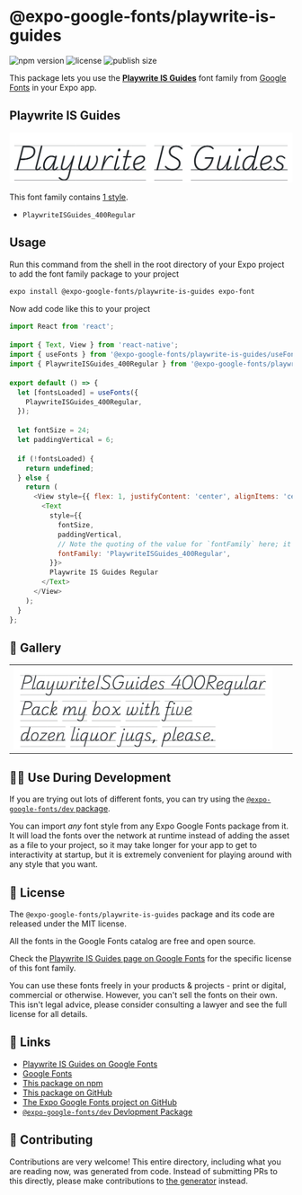 # @expo-google-fonts/playwrite-is-guides

![npm version](https://flat.badgen.net/npm/v/@expo-google-fonts/playwrite-is-guides)
![license](https://flat.badgen.net/github/license/expo/google-fonts)
![publish size](https://flat.badgen.net/packagephobia/install/@expo-google-fonts/playwrite-is-guides)

This package lets you use the [**Playwrite IS Guides**](https://fonts.google.com/specimen/Playwrite+IS+Guides) font family from [Google Fonts](https://fonts.google.com/) in your Expo app.

## Playwrite IS Guides

![Playwrite IS Guides](./font-family.png)

This font family contains [1 style](#-gallery).

- `PlaywriteISGuides_400Regular`

## Usage

Run this command from the shell in the root directory of your Expo project to add the font family package to your project
```sh
expo install @expo-google-fonts/playwrite-is-guides expo-font
```

Now add code like this to your project
```js
import React from 'react';

import { Text, View } from 'react-native';
import { useFonts } from '@expo-google-fonts/playwrite-is-guides/useFonts';
import { PlaywriteISGuides_400Regular } from '@expo-google-fonts/playwrite-is-guides/400Regular';

export default () => {
  let [fontsLoaded] = useFonts({
    PlaywriteISGuides_400Regular,
  });

  let fontSize = 24;
  let paddingVertical = 6;

  if (!fontsLoaded) {
    return undefined;
  } else {
    return (
      <View style={{ flex: 1, justifyContent: 'center', alignItems: 'center' }}>
        <Text
          style={{
            fontSize,
            paddingVertical,
            // Note the quoting of the value for `fontFamily` here; it expects a string!
            fontFamily: 'PlaywriteISGuides_400Regular',
          }}>
          Playwrite IS Guides Regular
        </Text>
      </View>
    );
  }
};

```

## 🔡 Gallery


||||
|-|-|-|
|![PlaywriteISGuides_400Regular](./PlaywriteISGuides_400Regular.ttf.png)||||


## 👩‍💻 Use During Development

If you are trying out lots of different fonts, you can try using the [`@expo-google-fonts/dev` package](https://github.com/expo/google-fonts/tree/master/font-packages/dev#readme).

You can import *any* font style from any Expo Google Fonts package from it. It will load the fonts
over the network at runtime instead of adding the asset as a file to your project, so it may take longer
for your app to get to interactivity at startup, but it is extremely convenient
for playing around with any style that you want.

## 📖 License

The `@expo-google-fonts/playwrite-is-guides` package and its code are released under the MIT license.

All the fonts in the Google Fonts catalog are free and open source.

Check the [Playwrite IS Guides page on Google Fonts](https://fonts.google.com/specimen/Playwrite+IS+Guides) for the specific license of this font family.

You can use these fonts freely in your products & projects - print or digital, commercial or otherwise. However, you can't sell the fonts on their own. This isn't legal advice, please consider consulting a lawyer and see the full license for all details.

## 🔗 Links

- [Playwrite IS Guides on Google Fonts](https://fonts.google.com/specimen/Playwrite+IS+Guides)
- [Google Fonts](https://fonts.google.com/)
- [This package on npm](https://www.npmjs.com/package/@expo-google-fonts/playwrite-is-guides)
- [This package on GitHub](https://github.com/expo/google-fonts/tree/master/font-packages/playwrite-is-guides)
- [The Expo Google Fonts project on GitHub](https://github.com/expo/google-fonts)
- [`@expo-google-fonts/dev` Devlopment Package](https://github.com/expo/google-fonts/tree/master/font-packages/dev)

## 🤝 Contributing

Contributions are very welcome! This entire directory, including what you are reading now, was generated from code. Instead of submitting PRs to this directly, please make contributions to [the generator](https://github.com/expo/google-fonts/tree/master/packages/generator) instead.
